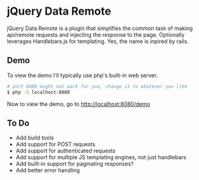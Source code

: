 # jQuery Data Remote

jQuery Data Remote is a plugin that simplifies the common task of making api/remote requests and injecting the response to the page. Optionally leverages Handlebars.js for templating. Yes, the name is inpired by rails.

## Demo

To view the demo I'll typically use php's built-in web server.

```sh
# port 8080 might not work for you, change it to whatever you like
$ php -S localhost:8080
```

Now to view the demo, go to [http://localhost:8080/demo](http://localhost:8080/demo)

## To Do

* Add build tools
* Add support for POST requests
* Add support for authenticated requests
* Add support for multiple JS templating engines, not just handlebars
* Add built-in support for paginating responses?
* Add better error handling
